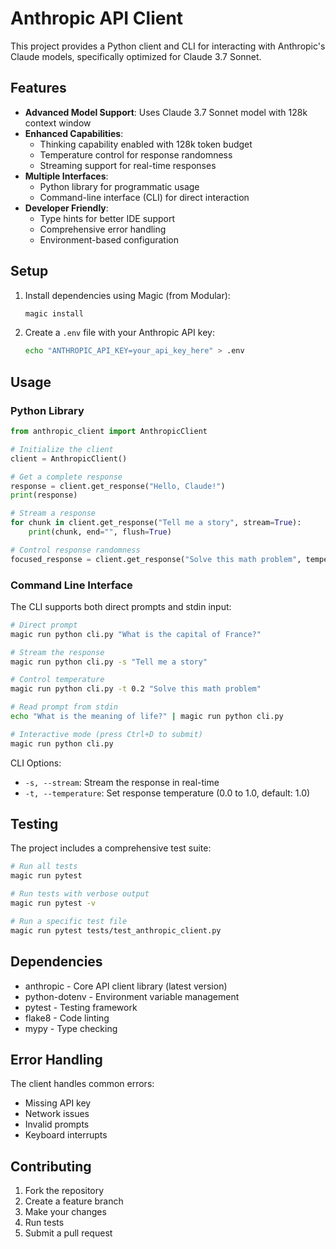 # Anthropic API Client

This project provides a Python client and CLI for interacting with Anthropic's Claude models, specifically optimized for Claude 3.7 Sonnet.

## Features

- **Advanced Model Support**: Uses Claude 3.7 Sonnet model with 128k context window
- **Enhanced Capabilities**:
  - Thinking capability enabled with 128k token budget
  - Temperature control for response randomness
  - Streaming support for real-time responses
- **Multiple Interfaces**:
  - Python library for programmatic usage
  - Command-line interface (CLI) for direct interaction
- **Developer Friendly**:
  - Type hints for better IDE support
  - Comprehensive error handling
  - Environment-based configuration

## Setup

1. Install dependencies using Magic (from Modular):
   ```bash
   magic install
   ```

2. Create a `.env` file with your Anthropic API key:
   ```bash
   echo "ANTHROPIC_API_KEY=your_api_key_here" > .env
   ```

## Usage

### Python Library

```python
from anthropic_client import AnthropicClient

# Initialize the client
client = AnthropicClient()

# Get a complete response
response = client.get_response("Hello, Claude!")
print(response)

# Stream a response
for chunk in client.get_response("Tell me a story", stream=True):
    print(chunk, end="", flush=True)

# Control response randomness
focused_response = client.get_response("Solve this math problem", temperature=0.2)
```

### Command Line Interface

The CLI supports both direct prompts and stdin input:

```bash
# Direct prompt
magic run python cli.py "What is the capital of France?"

# Stream the response
magic run python cli.py -s "Tell me a story"

# Control temperature
magic run python cli.py -t 0.2 "Solve this math problem"

# Read prompt from stdin
echo "What is the meaning of life?" | magic run python cli.py

# Interactive mode (press Ctrl+D to submit)
magic run python cli.py
```

CLI Options:
- `-s, --stream`: Stream the response in real-time
- `-t, --temperature`: Set response temperature (0.0 to 1.0, default: 1.0)

## Testing

The project includes a comprehensive test suite:

```bash
# Run all tests
magic run pytest

# Run tests with verbose output
magic run pytest -v

# Run a specific test file
magic run pytest tests/test_anthropic_client.py
```

## Dependencies

- anthropic - Core API client library (latest version)
- python-dotenv - Environment variable management
- pytest - Testing framework
- flake8 - Code linting
- mypy - Type checking

## Error Handling

The client handles common errors:
- Missing API key
- Network issues
- Invalid prompts
- Keyboard interrupts

## Contributing

1. Fork the repository
2. Create a feature branch
3. Make your changes
4. Run tests
5. Submit a pull request